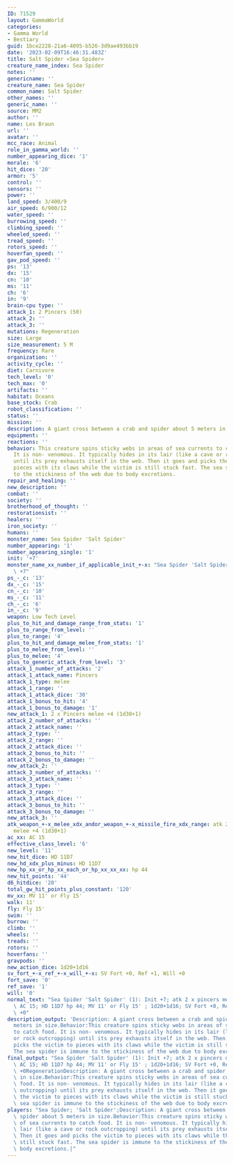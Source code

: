 ```yaml
---
ID: 71529
layout: GammaWorld
categories:
- Gamma World
- Bestiary
guid: 1bce2228-21a6-4095-b526-3d9ae493bb19
date: '2023-02-09T16:46:31.483Z'
title: Salt Spider «Sea Spider»
creature_name_index: Sea Spider
notes: ''
genericname: ''
creature_name: Sea Spider
common_name: Salt Spider
other_names: ''
generic_name: ''
source: MM2
author: ''
name: Les Braun
url: ''
avatar: ''
mcc_race: Animal
role_in_gamma_world: ''
number_appearing_dice: '1'
morale: '6'
hit_dice: '20'
armor: '5'
control: ''
sensors: ''
power: ''
land_speed: 3/400/9
air_speed: 6/900/12
water_speed: ''
burrowing_speed: ''
climbing_speed: ''
wheeled_speed: ''
tread_speed: ''
rotors_speed: ''
hoverfan_speed: ''
gav_pod_speed: ''
ps: '13'
dx: '15'
cn: '10'
ms: '11'
ch: '6'
in: '9'
brain-cpu type: ''
attack_1: 2 Pincers (50)
attack_2: ''
attack_3: ''
mutations: Regeneration
size: Large
size_measurement: 5 M
frequency: Rare
organization: ''
activity_cycle: ''
diet: Carnivore
tech_level: '0'
tech_max: '0'
artifacts: ''
habitat: Oceans
base_stock: Crab
robot_classification: ''
status: ''
mission: ''
description: A giant cross between a crab and spider about 5 meters in size.
equipment: ''
reactions: ''
behavior: This creature spins sticky webs in areas of sea currents to catch food.
  It is non- venomous. It typically hides in its lair (like a cave or rock outcropping)
  until its prey exhausts itself in the web. Then it goes and picks the victim to
  pieces with its claws while the victim is still stuck fast. The sea spider is immune
  to the stickiness of the web due to body excretions.
repair_and_healing: ''
new_description: ''
combat: ''
society: ''
brotherhood_of_thought: ''
restorationsist: ''
healers: ''
iron_society: ''
humans: ''
monster_name: Sea Spider 'Salt Spider'
number_appearing: '1'
number_appearing_single: '1'
init: '+7'
monster_name_xx_number_if_applicable_init_+-x: "Sea Spider 'Salt Spider' (1): Init\
  \ +7"
ps_-_c: '13'
dx_-_c: '15'
cn_-_c: '10'
ms_-_c: '11'
ch_-_c: '6'
in_-_c: '9'
weapon: Low Tech Level
plus_to_hit_and_damage_range_from_stats: '1'
plus_to_range_from_level: ''
plus_to_range: '4'
plus_to_hit_and_damage_melee_from_stats: '1'
plus_to_melee_from_level: ''
plus_to_melee: '4'
plus_to_generic_attack_from_level: '3'
attack_1_number_of_attacks: '2'
attack_1_attack_name: Pincers
attack_1_type: melee
attack_1_range: ''
attack_1_attack_dice: '30'
attack_1_bonus_to_hit: '4'
attack_1_bonus_to_damage: '1'
new_attack_1: 2 x Pincers melee +4 (1d30+1)
attack_2_number_of_attacks: ''
attack_2_attack_name: ''
attack_2_type: ''
attack_2_range: ''
attack_2_attack_dice: ''
attack_2_bonus_to_hit: ''
attack_2_bonus_to_damage: ''
new_attack_2: ''
attack_3_number_of_attacks: ''
attack_3_attack_name: ''
attack_3_type: ''
attack_3_range: ''
attack_3_attack_dice: ''
attack_3_bonus_to_hit: ''
attack_3_bonus_to_damage: ''
new_attack_3: ''
atk_weapon_+-x_melee_xdx_andor_weapon_+-x_missile_fire_xdx_range: atk 2 x pincers
  melee +4 (1d30+1)
ac_xx: AC 15
effective_class_level: '6'
new_level: '11'
new_hit_dice: HD 11D7
new_hd_xdx_plus_minus: HD 11D7
new_hp_xx_or_hp_xx_each_or_hp_xx_xx_xx: hp 44
new_hit_points: '44'
d6_hitdice: '20'
total_gw_hit_points_plus_constant: '120'
mv_xx: MV 11' or Fly 15'
walk: 11'
fly: Fly 15'
swim: ''
burrow: ''
climb: ''
wheels: ''
treads: ''
rotors: ''
hoverfans: ''
gravpods: ''
new_action_dice: 1d20+1d16
sv_fort_+-x_ref_+-x_will_+-x: SV Fort +0, Ref +1, Will +0
fort_save: '0'
ref_save: '1'
will: '0'
normal_text: "Sea Spider 'Salt Spider' (1): Init +7; atk 2 x pincers melee +4 (1d30+1);\
  \ AC 15; HD 11D7 hp 44; MV 11' or Fly 15' ; 1d20+1d16; SV Fort +0, Ref +1, Will\
  \ +0"
description_output: 'Description: A giant cross between a crab and spider about 5
  meters in size.Behavior:This creature spins sticky webs in areas of sea currents
  to catch food. It is non- venomous. It typically hides in its lair (like a cave
  or rock outcropping) until its prey exhausts itself in the web. Then it goes and
  picks the victim to pieces with its claws while the victim is still stuck fast.
  The sea spider is immune to the stickiness of the web due to body excretions.'
final_output: "Sea Spider 'Salt Spider' (1): Init +7; atk 2 x pincers melee +4 (1d30+1);\
  \ AC 15; HD 11D7 hp 44; MV 11' or Fly 15' ; 1d20+1d16; SV Fort +0, Ref +1, Will\
  \ +0RegenerationDescription: A giant cross between a crab and spider about 5 meters\
  \ in size.Behavior:This creature spins sticky webs in areas of sea currents to catch\
  \ food. It is non- venomous. It typically hides in its lair (like a cave or rock\
  \ outcropping) until its prey exhausts itself in the web. Then it goes and picks\
  \ the victim to pieces with its claws while the victim is still stuck fast. The\
  \ sea spider is immune to the stickiness of the web due to body excretions."
players: "Sea Spider; 'Salt Spider';Description: A giant cross between a crab and\
  \ spider about 5 meters in size.Behavior:This creature spins sticky webs in areas\
  \ of sea currents to catch food. It is non- venomous. It typically hides in its\
  \ lair (like a cave or rock outcropping) until its prey exhausts itself in the web.\
  \ Then it goes and picks the victim to pieces with its claws while the victim is\
  \ still stuck fast. The sea spider is immune to the stickiness of the web due to\
  \ body excretions.|"
---
```

</br>